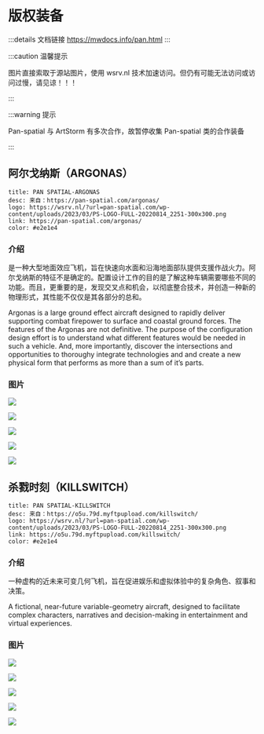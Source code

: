 # 版权装备
:::details 文档链接
https://mwdocs.info/pan.html
:::

:::caution 温馨提示

图片直接索取于源站图片，使用 wsrv.nl 技术加速访问。但仍有可能无法访问或访问过慢，请见谅！！！

:::

:::warning 提示

Pan-spatial 与 ArtStorm 有多次合作，故暂停收集 Pan-spatial 类的合作装备

:::

## 阿尔戈纳斯（ARGONAS）

```component VPCard
title: PAN SPATIAL-ARGONAS
desc: 来自：https://pan-spatial.com/argonas/
logo: https://wsrv.nl/?url=pan-spatial.com/wp-content/uploads/2023/03/PS-LOGO-FULL-20220814_2251-300x300.png
link: https://pan-spatial.com/argonas/
color: #e2e1e4
```

### 介绍

是一种大型地面效应飞机，旨在快速向水面和沿海地面部队提供支援作战火力。阿尔戈纳斯的特征不是确定的。配置设计工作的目的是了解这种车辆需要哪些不同的功能。而且，更重要的是，发现交叉点和机会，以彻底整合技术，并创造一种新的物理形式，其性能不仅仅是其各部分的总和。

Argonas is a large ground effect aircraft designed to rapidly deliver supporting combat firepower to surface and coastal ground forces. The features of the Argonas are not definitive. The purpose of the configuration design effort is to understand what different features would be needed in such a vehicle.  And, more importantly, discover the intersections and opportunities to thoroughy integrate technologies and and create a new physical form that performs as more than a sum of it’s parts.

### 图片

![](https://wsrv.nl/?url=pan-spatial.com/wp-content/uploads/2023/04/ARGONAS-20230410_172924-1024x578.jpg)

![](https://wsrv.nl/?url=pan-spatial.com/wp-content/uploads/2023/04/ARGONAS-20230410_172925-1024x578.jpg)

![](https://wsrv.nl/?url=pan-spatial.com/wp-content/uploads/2023/04/ARGONAS-20230410_172926-1024x578.jpg)

![](https://wsrv.nl/?url=pan-spatial.com/wp-content/uploads/2023/04/ARGONAS-20230410_172927-1024x578.jpg)

![](https://wsrv.nl/?url=pan-spatial.com/wp-content/uploads/2023/04/ARGONAS-20230410_172912-1024x578.jpg)


## 杀戮时刻（KILLSWITCH）

```component VPCard
title: PAN SPATIAL-KILLSWITCH
desc: 来自：https://o5u.79d.myftpupload.com/killswitch/
logo: https://wsrv.nl/?url=pan-spatial.com/wp-content/uploads/2023/03/PS-LOGO-FULL-20220814_2251-300x300.png
link: https://o5u.79d.myftpupload.com/killswitch/
color: #e2e1e4
```

### 介绍

一种虚构的近未来可变几何飞机，旨在促进娱乐和虚拟体验中的复杂角色、叙事和决策。

A fictional, near-future variable-geometry aircraft, designed to facilitate complex characters, narratives and decision-making in entertainment and virtual experiences.

### 图片

![](https://wsrv.nl/?url=pan-spatial.com/wp-content/uploads/2023/03/KILLSWITCH-TO33-1-1024x578.jpg)

![](https://wsrv.nl/?url=pan-spatial.com/wp-content/uploads/2023/03/KILLSWITCH-TO38-1024x578.jpg)

![](https://wsrv.nl/?url=pan-spatial.com/wp-content/uploads/2023/03/KILLSWITCH-IMG-16-1024x578.jpg)

![](https://wsrv.nl/?url=pan-spatial.com/wp-content/uploads/2023/03/KILLSWITCH-TO40-1024x578.jpg)

![](https://wsrv.nl/?url=pan-spatial.com/wp-content/uploads/2023/03/KILLSWITCH-TO38-1024x578.jpg)